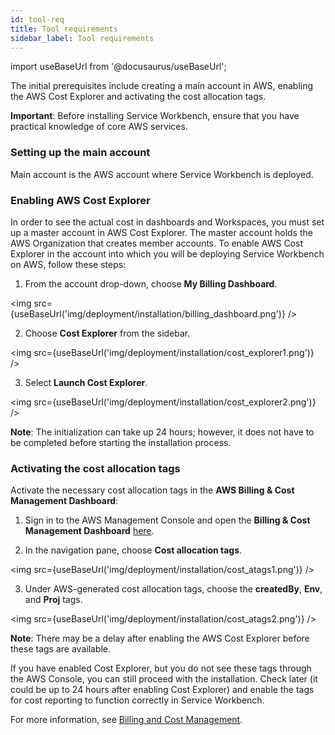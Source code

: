 ```yaml
---
id: tool-req
title: Tool requirements
sidebar_label: Tool requirements
---
```


import useBaseUrl from '@docusaurus/useBaseUrl';

The initial prerequisites include creating a main account in AWS, enabling the AWS Cost Explorer and activating the cost allocation tags.

**Important**: Before installing Service Workbench, ensure that you have practical knowledge of core AWS services. 

### Setting up the main account

Main account is the AWS account where Service Workbench is deployed.
 
### Enabling AWS Cost Explorer

In order to see the actual cost in dashboards and Workspaces, you must set up a master account in AWS Cost Explorer. The master account holds the AWS Organization that creates member accounts. 
To enable AWS Cost Explorer in the account into which you will be deploying Service Workbench on AWS, follow these steps:

1. From the account drop-down, choose **My Billing Dashboard**.

<img src={useBaseUrl('img/deployment/installation/billing_dashboard.png')} />

2. Choose **Cost Explorer** from the sidebar.

<img src={useBaseUrl('img/deployment/installation/cost_explorer1.png')} />

3. Select **Launch Cost Explorer**.

<img src={useBaseUrl('img/deployment/installation/cost_explorer2.png')} />

**Note**: The initialization can take up 24 hours; however, it does not have to be completed before starting the installation process.

### Activating the cost allocation tags

Activate the necessary cost allocation tags in the **AWS Billing & Cost Management Dashboard**:

1. Sign in to the AWS Management Console and open the **Billing & Cost Management Dashboard** [here](https://console.aws.amazon.com/billing/).

2. In the navigation pane, choose **Cost allocation tags**.

<img src={useBaseUrl('img/deployment/installation/cost_atags1.png')} /> 

3. Under AWS-generated cost allocation tags, choose the **createdBy**, **Env**, and **Proj** tags.
 
<img src={useBaseUrl('img/deployment/installation/cost_atags2.png')} />

**Note**: There may be a delay after enabling the AWS Cost Explorer before these tags are available. 

If you have enabled Cost Explorer, but you do not see these tags through the AWS Console, you can still proceed with the installation.  Check later (it could be up to 24 hours after enabling Cost Explorer) and enable the tags for cost reporting to function correctly in Service Workbench.

For more information, see [Billing and Cost Management](https://docs.aws.amazon.com/awsaccountbilling/latest/aboutv2/billing-what-is.html).

